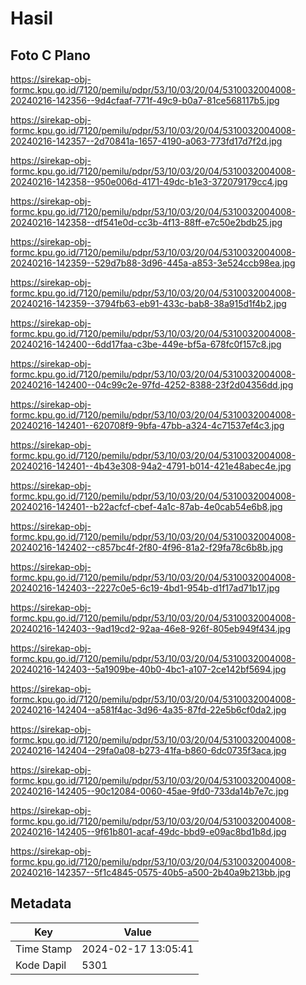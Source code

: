 # Hasil

## Foto C Plano

https://sirekap-obj-formc.kpu.go.id/7120/pemilu/pdpr/53/10/03/20/04/5310032004008-20240216-142356--9d4cfaaf-771f-49c9-b0a7-81ce568117b5.jpg

https://sirekap-obj-formc.kpu.go.id/7120/pemilu/pdpr/53/10/03/20/04/5310032004008-20240216-142357--2d70841a-1657-4190-a063-773fd17d7f2d.jpg

https://sirekap-obj-formc.kpu.go.id/7120/pemilu/pdpr/53/10/03/20/04/5310032004008-20240216-142358--950e006d-4171-49dc-b1e3-372079179cc4.jpg

https://sirekap-obj-formc.kpu.go.id/7120/pemilu/pdpr/53/10/03/20/04/5310032004008-20240216-142358--df541e0d-cc3b-4f13-88ff-e7c50e2bdb25.jpg

https://sirekap-obj-formc.kpu.go.id/7120/pemilu/pdpr/53/10/03/20/04/5310032004008-20240216-142359--529d7b88-3d96-445a-a853-3e524ccb98ea.jpg

https://sirekap-obj-formc.kpu.go.id/7120/pemilu/pdpr/53/10/03/20/04/5310032004008-20240216-142359--3794fb63-eb91-433c-bab8-38a915d1f4b2.jpg

https://sirekap-obj-formc.kpu.go.id/7120/pemilu/pdpr/53/10/03/20/04/5310032004008-20240216-142400--6dd17faa-c3be-449e-bf5a-678fc0f157c8.jpg

https://sirekap-obj-formc.kpu.go.id/7120/pemilu/pdpr/53/10/03/20/04/5310032004008-20240216-142400--04c99c2e-97fd-4252-8388-23f2d04356dd.jpg

https://sirekap-obj-formc.kpu.go.id/7120/pemilu/pdpr/53/10/03/20/04/5310032004008-20240216-142401--620708f9-9bfa-47bb-a324-4c71537ef4c3.jpg

https://sirekap-obj-formc.kpu.go.id/7120/pemilu/pdpr/53/10/03/20/04/5310032004008-20240216-142401--4b43e308-94a2-4791-b014-421e48abec4e.jpg

https://sirekap-obj-formc.kpu.go.id/7120/pemilu/pdpr/53/10/03/20/04/5310032004008-20240216-142401--b22acfcf-cbef-4a1c-87ab-4e0cab54e6b8.jpg

https://sirekap-obj-formc.kpu.go.id/7120/pemilu/pdpr/53/10/03/20/04/5310032004008-20240216-142402--c857bc4f-2f80-4f96-81a2-f29fa78c6b8b.jpg

https://sirekap-obj-formc.kpu.go.id/7120/pemilu/pdpr/53/10/03/20/04/5310032004008-20240216-142403--2227c0e5-6c19-4bd1-954b-d1f17ad71b17.jpg

https://sirekap-obj-formc.kpu.go.id/7120/pemilu/pdpr/53/10/03/20/04/5310032004008-20240216-142403--9ad19cd2-92aa-46e8-926f-805eb949f434.jpg

https://sirekap-obj-formc.kpu.go.id/7120/pemilu/pdpr/53/10/03/20/04/5310032004008-20240216-142403--5a1909be-40b0-4bc1-a107-2ce142bf5694.jpg

https://sirekap-obj-formc.kpu.go.id/7120/pemilu/pdpr/53/10/03/20/04/5310032004008-20240216-142404--a581f4ac-3d96-4a35-87fd-22e5b6cf0da2.jpg

https://sirekap-obj-formc.kpu.go.id/7120/pemilu/pdpr/53/10/03/20/04/5310032004008-20240216-142404--29fa0a08-b273-41fa-b860-6dc0735f3aca.jpg

https://sirekap-obj-formc.kpu.go.id/7120/pemilu/pdpr/53/10/03/20/04/5310032004008-20240216-142405--90c12084-0060-45ae-9fd0-733da14b7e7c.jpg

https://sirekap-obj-formc.kpu.go.id/7120/pemilu/pdpr/53/10/03/20/04/5310032004008-20240216-142405--9f61b801-acaf-49dc-bbd9-e09ac8bd1b8d.jpg

https://sirekap-obj-formc.kpu.go.id/7120/pemilu/pdpr/53/10/03/20/04/5310032004008-20240216-142357--5f1c4845-0575-40b5-a500-2b40a9b213bb.jpg


## Metadata

| Key        | Value               |
| ---------- | ------------------- |
| Time Stamp | 2024-02-17 13:05:41 |
| Kode Dapil | 5301                |



